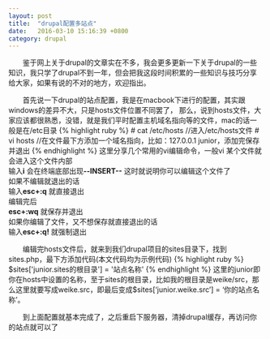 ```yaml
---
layout: post
title:  "drupal配置多站点"
date:   2016-03-10 15:16:39 +0800
category: drupal
---
```

<p>
　　鉴于网上关于drupal的文章实在不多，我会更多更新一下关于drupal的一些知识，我只学了drupal不到一年，但会把我这段时间积累的一些知识与技巧分享给大家，如果有说的不对的地方，欢迎指出。
</p>
<p>
　　首先说一下drupal的站点配置，我是在macbook下进行的配置，其实跟windows的差异不大，只是hosts文件位置不同罢了，
那么，说到hosts文件，大家应该都很熟悉，没错，就是我们平时配置主机域名指向等的文件，mac的话一般是在/etc目录
{% highlight ruby %}
# cat /etc/hosts    //进入/etc/hosts文件
# vi hosts        //在文件最下方添加一个域名指向，比如：127.0.0.1   junior，添加完保存并退出
{% endhighlight %}
这里分享几个常用的vi编辑命令，一般vi 某个文件就会进入这个文件内部<br />
输入<b>i</b> 会在终端底部出现<b>--INSERT--</b> 这时就说明你可以编辑这个文件了<br />
如果不编辑就退出的话<br />
输入<b>esc+:q</b> 就直接退出<br />
编辑完后<br />
<b>esc+:wq</b> 就保存并退出<br />
如果你编辑了文件，又不想保存就直接退出的话<br />
输入<b>esc+:q!</b> 就强制退出<br />
</p>
<p>
　　编辑完hosts文件后，就来到我们drupal项目的sites目录下，找到sites.php，最下方添加代码(本文代码均为示例代码)
{% highlight ruby %}
$sites['junior.sites的根目录'] = '站点名称'
{% endhighlight %}
这里的junior即你在hosts中设置的名称，至于sites的根目录，比如我的根目录是weike/src，那么这里就要写成weike.src，即最后变成$sites[‘junior.weike.src’] = ‘你的站点名称’。
</p>
<p>
　　到上面配置就基本完成了，之后重启下服务器，清掉drupal缓存，再访问你的站点就可以了
</p>